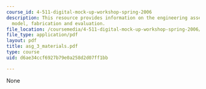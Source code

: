```yaml
---
course_id: 4-511-digital-mock-up-workshop-spring-2006
description: This resource provides information on the engineering assemblies, materials,
  model, fabrication and evaluation.
file_location: /coursemedia/4-511-digital-mock-up-workshop-spring-2006/d6ae34ccf6927b79e0a258d2d07ff1bb_asg_3_materials.pdf
file_type: application/pdf
layout: pdf
title: asg_3_materials.pdf
type: course
uid: d6ae34ccf6927b79e0a258d2d07ff1bb

---
```

None